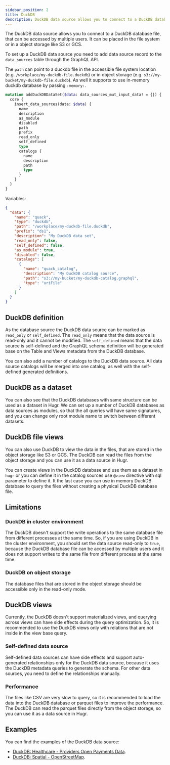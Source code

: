 ```yaml
---
sidebar_position: 2
title: DuckDB
description: DuckDB data source allows you to connect to a DuckDB database file, that can be accessed by multiple users. It can be placed in the file system or in a object storage like S3 or GCS.
---
```


The DuckDB data source allows you to connect to a DuckDB database file, that can be accessed by multiple users. It can be placed in the file system or in a object storage like S3 or GCS.

To set up a DuckDB data source you need to add data source record to the `data_sources` table through the GraphQL API.

The `path` can point to a duckdb file in the accessible file system location (e.g. `/workplace/my-duckdb-file.duckdb`) or in object storage (e.g. `s3://my-bucket/my-duckdb-file.duckdb`). As well it supports to use in-memory duckdb database by passing `:memory:`.

```graphql
mutation addDuckDBDataSet($data: data_sources_mut_input_data! = {}) {
  core {
    insert_data_sources(data: $data) {
      name
      description
      as_module
      disabled
      path
      prefix
      read_only
      self_defined
      type
      catalogs {
        name
        description
        path
        type
      }
    }
  }
}
```

Variables:

```json
{
  "data": {
    "name": "quack",
    "type": "duckdb",
    "path": "/workplace/my-duckdb-file.duckdb",
    "prefix": "ds1",
    "description": "My DuckDB data set",
    "read_only": false,
    "self_defined": false,
    "as_module": true,
    "disabled": false,
    "catalogs": [
      {
        "name": "quack_catalog",
        "description": "My DuckDB catalog source",
        "path": "s3://my-bucket/my-duckdb-catalog.graphql",
        "type": "uriFile"
      }
    ]
  }
}
```

## DuckDB definition

As the database source the DuckDB data source can be marked as `read_only` or `self_defined`. The `read_only` means that the data source is read-only and it cannot be modified. The `self_defined` means that the data source is self-defined and the GraphQL schema definition will be generated base on the Table and Views metadata from the DuckDB database.

You can also add a number of catalogs to the DuckDB data source. All data source catalogs will be merged into one catalog, as well with the self-defined generated definitions.

## DuckDB as a dataset

You can also see that the DuckDB databases with same structure can be used as a dataset in Hugr. We can set up a number of DuckDB databases as data sources as modules, so that the all queries will have same signatures, and you can change only root module name to switch between different datasets.

## DuckDB file views

You can also use DuckDB to view the data in the files, that are stored in the object storage like S3 or GCS. The DuckDB can read the files from the object storage and you can use it as a data source in Hugr.

You can create views in the DuckDB database and use them as a dataset in `hugr` or you can define it in the catalog sources use `@view` directive with sql parameter to define it. It the last case you can use in memory DuckDB database to query the files without creating a physical DuckDB database file.

## Limitations

### DuckDB in cluster environment

The DuckDB doesn't support the write operations to the same database file from different processes at the same time. So, if you are using DuckDB in the cluster environment, you should set the data source read-only to `true`, because the DuckDB database file can be accessed by multiple users and it does not support writes to the same file from different process at the same time.

### DuckDB on object storage

The database files that are stored in the object storage should be accessible only in the read-only mode.

## DuckDB views

Currently, the DuckDB doesn't support materialized views, and querying across views can have side effects during the query optimization. So, it is recommended to use the DuckDB views only with relations that are not inside in the view base query.

### Self-defined data source

Self-defined data sources can have side effects and support auto-generated relationships only for the DuckDB data source, because it uses the DuckDB metadata queries to generate the schema. For other data sources, you need to define the relationships manually.

### Performance

The files like CSV are very slow to query, so it is recommended to load the data into the DuckDB database or parquet files to improve the performance. The DuckDB can read the parquet files directly from the object storage, so you can use it as a data source in Hugr.

## Examples

You can find the examples of the DuckDB data source:

- [DuckDB: Healthcare - Providers Open Payments Data](../../8-examples/2-duckdb.mdx).
- [DuckDB: Spatial - OpenStreetMap](../../8-examples/5-duckdb-spatial.mdx).
